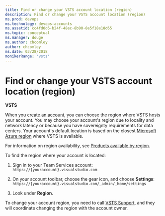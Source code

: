 ```yaml
---
title: Find or change your VSTS account location (region)
description: Find or change your VSTS account location (region)
ms.prod: devops
ms.technology: devops-accounts
ms.assetid: cc4fd0d6-b24f-48ec-8b90-8e5f18e18d65
ms.topic: conceptual
ms.manager: douge
ms.author: chcomley
author: chcomley
ms.date: 03/28/2018
monikerRange: 'vsts'
---
```


# Find or change your VSTS account location (region)

**VSTS**

When you [create an account](create-account-msa-or-work-student.md), you can choose the region where VSTS hosts your
account.  You may choose your account's region due to locality and network latency or because you have sovereignty
requirements for data centers.  Your account's default location is based on the closest 
[Microsoft Azure region](https://azure.microsoft.com/en-us/regions) 
where VSTS is available.

For information on region availability, see [Products available by region](https://azure.microsoft.com/en-us/global-infrastructure/services/).

To find the region where your account is located:

1. Sign in to your Team Services account: ```https://{youraccount}.visualstudio.com```

2. On your account toolbar, choose the gear icon, and choose **Settings**: ```https://{youraccount}.visualstudio.com/_admin/_home/settings```

3. Look under **Region**.

To change your account region, you need to call [VSTS Support](https://www.visualstudio.com/team-services/support), and 
they will coordinate changing the region with the account owner.




